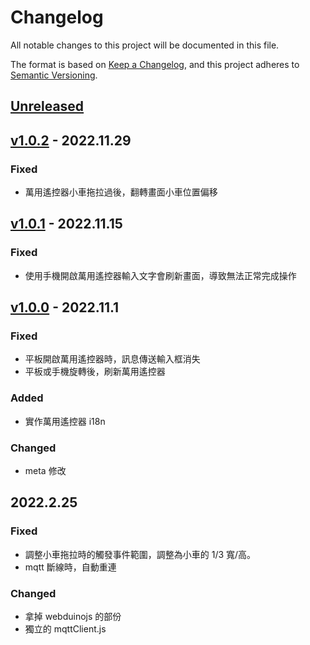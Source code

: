 # Changelog

All notable changes to this project will be documented in this file.

The format is based on [Keep a Changelog](https://keepachangelog.com/en/1.0.0/), and this project adheres to [Semantic Versioning](https://semver.org/spec/v2.0.0.html).

## [Unreleased]

## [v1.0.2] - 2022.11.29

### Fixed

- 萬用遙控器小車拖拉過後，翻轉畫面小車位置偏移

## [v1.0.1] - 2022.11.15

### Fixed

- 使用手機開啟萬用遙控器輸入文字會刷新畫面，導致無法正常完成操作

## [v1.0.0] - 2022.11.1

### Fixed

- 平板開啟萬用遙控器時，訊息傳送輸入框消失
- 平板或手機旋轉後，刷新萬用遙控器

### Added

- 實作萬用遙控器 i18n

### Changed

- meta 修改 

## 2022.2.25

### Fixed

- 調整小車拖拉時的觸發事件範圍，調整為小車的 1/3 寬/高。
- mqtt 斷線時，自動重連

### Changed

- 拿掉 webduinojs 的部份
- 獨立的 mqttClient.js

[unreleased]: https://github.com/webduinoio/webduino-remote/compare/v1.0.2...HEAD
[v1.0.2]: https://github.com/webduinoio/webduino-remote/releases/tag/v1.0.2
[v1.0.1]: https://github.com/webduinoio/webduino-remote/releases/tag/v1.0.1
[v1.0.0]: https://github.com/webduinoio/webduino-remote/releases/tag/v1.0.0